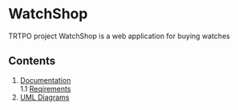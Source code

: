# WatchShop
TRTPO project
WatchShop is a web application for buying watches

## Contents
1. [Documentation](https://github.com/AlexeiZakharchenia/Watch-Store/tree/master/documentation) <br>
  1.1 [Reqirements](https://github.com/AlexeiZakharchenia/Watch-Store/blob/master/documentation/Requirements/Requirements.md) <br>
3. [UML Diagrams](https://github.com/AlexeiZakharchenia/Watch-Store/tree/master/documentation/Diagrams)<br>
